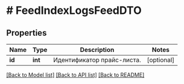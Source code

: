 # # FeedIndexLogsFeedDTO

## Properties

Name | Type | Description | Notes
------------ | ------------- | ------------- | -------------
**id** | **int** | Идентификатор прайс-листа. | [optional]

[[Back to Model list]](../../README.md#models) [[Back to API list]](../../README.md#endpoints) [[Back to README]](../../README.md)
